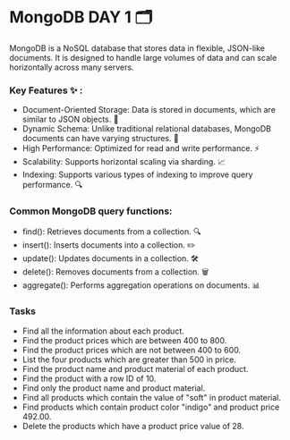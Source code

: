# MongoDB DAY 1 🗂️

MongoDB is a NoSQL database that stores data in flexible, JSON-like documents. It is designed to handle large volumes of data and can scale horizontally across many servers.

### Key Features ✨ :
* Document-Oriented Storage: Data is stored in documents, which are similar to JSON objects. 📄
* Dynamic Schema: Unlike traditional relational databases, MongoDB documents can have varying structures. 🔧
* High Performance: Optimized for read and write performance. ⚡
* Scalability: Supports horizontal scaling via sharding. 📈
* Indexing: Supports various types of indexing to improve query performance. 🔍
 
### Common MongoDB query functions:
* find(): Retrieves documents from a collection. 🔍
* insert(): Inserts documents into a collection. ✏️ 
* update(): Updates documents in a collection. 🛠️
* delete(): Removes documents from a collection. 🗑️
* aggregate(): Performs aggregation operations on documents. 📊


### Tasks
* Find all the information about each product.
* Find the product prices which are between 400 to 800.
* Find the product prices which are not between 400 to 600.
* List the four products which are greater than 500 in price.
* Find the product name and product material of each product.
* Find the product with a row ID of 10.
* Find only the product name and product material.
* Find all products which contain the value of "soft" in product material.
* Find products which contain product color "indigo" and product price 492.00.
* Delete the products which have a product price value of 28.